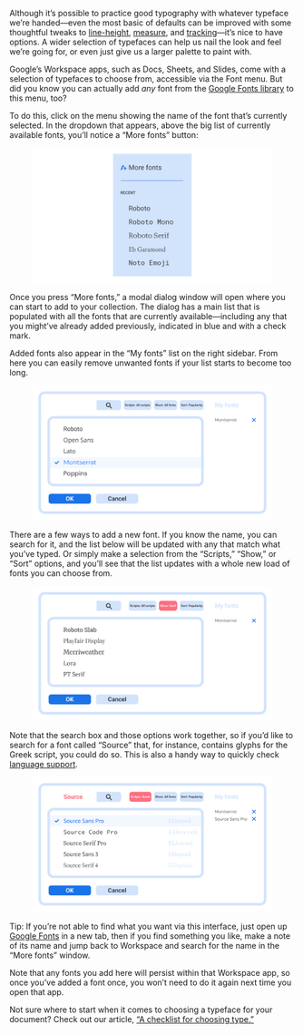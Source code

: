 Although it’s possible to practice good typography with whatever typeface we’re handed—even the most basic of defaults can be improved with some thoughtful tweaks to [line-height](/lesson/choosing_a_suitable_line_height), [measure](/lesson/understanding_measure_line_length), and [tracking](https://fonts.google.com/knowledge/using_type/track_carefully_or_not_at_all)—it’s nice to have options. A wider selection of typefaces can help us nail the look and feel we’re going for, or even just give us a larger palette to paint with. 

Google’s Workspace apps, such as Docs, Sheets, and Slides, come with a selection of typefaces to choose from, accessible via the Font menu. But did you know you can actually add _any_ font from the [Google Fonts library](https://fonts.google.com) to this menu, too?

To do this, click on the menu showing the name of the font that’s currently selected. In the dropdown that appears, above the big list of currently available fonts, you’ll notice a “More fonts” button:

<figure>

![INSERT_ALT](images/adding_fonts_1.svg)

</figure>

Once you press “More fonts,” a modal dialog window will open where you can start to add to your collection. The dialog has a main list that is populated with all the fonts that are currently available—including any that you might’ve already added previously, indicated in blue and with a check mark. 

Added fonts also appear in the “My fonts” list on the right sidebar. From here you can easily remove unwanted fonts if your list starts to become too long.

<figure>

![INSERT_ALT](images/adding_fonts_2.svg)

</figure>

There are a few ways to add a new font. If you know the name, you can search for it, and the list below will be updated with any that match what you’ve typed. Or simply make a selection from the “Scripts,” “Show,” or “Sort” options, and you’ll see that the list updates with a whole new load of fonts you can choose from. 

<figure>

![INSERT_ALT](images/adding_fonts_3.svg)

</figure>

Note that the search box and those options work together, so if you’d like to search for a font called “Source” that, for instance, contains glyphs for the Greek script, you could do so. This is also a handy way to quickly check [language support](/lesson/a_checklist_for_choosing_type).

<figure>

![INSERT_ALT](images/adding_fonts_4.svg)

</figure>

Tip: If you’re not able to find what you want via this interface, just open up [Google Fonts](https://fonts.google.com) in a new tab, then if you find something you like, make a note of its name and  jump back to Workspace and search for the name in the “More fonts” window.

Note that any fonts you add here will persist within that Workspace app, so once you’ve added a font once, you won’t need to do it again next time you open that app.

Not sure where to start when it comes to choosing a typeface for your document? Check out our article, [“A checklist for choosing type.”](lesson/a_checklist_for_choosing_type)
